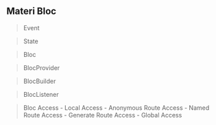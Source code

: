 ## Materi Bloc
 > Event
 
 > State

 > Bloc

 > BlocProvider

 > BlocBuilder

 > BlocListener


> Bloc Access
    - Local Access
    - Anonymous Route Access
    - Named Route Access
    - Generate Route Access
    - Global Access